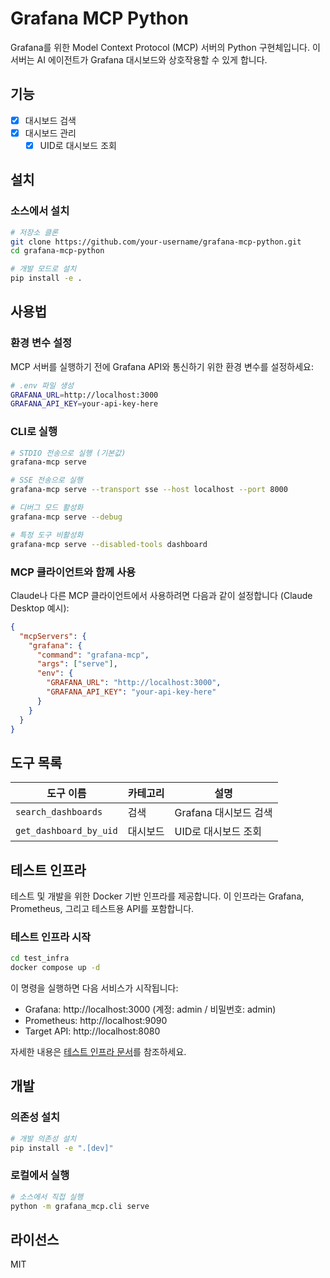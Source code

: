 # Grafana MCP Python

Grafana를 위한 Model Context Protocol (MCP) 서버의 Python 구현체입니다. 이 서버는 AI 에이전트가 Grafana 대시보드와 상호작용할 수 있게 합니다.

## 기능

- [x] 대시보드 검색
- [x] 대시보드 관리
  - [x] UID로 대시보드 조회

## 설치

### 소스에서 설치

```bash
# 저장소 클론
git clone https://github.com/your-username/grafana-mcp-python.git
cd grafana-mcp-python

# 개발 모드로 설치
pip install -e .
```

## 사용법

### 환경 변수 설정

MCP 서버를 실행하기 전에 Grafana API와 통신하기 위한 환경 변수를 설정하세요:

```bash
# .env 파일 생성
GRAFANA_URL=http://localhost:3000
GRAFANA_API_KEY=your-api-key-here
```

### CLI로 실행

```bash
# STDIO 전송으로 실행 (기본값)
grafana-mcp serve

# SSE 전송으로 실행
grafana-mcp serve --transport sse --host localhost --port 8000

# 디버그 모드 활성화
grafana-mcp serve --debug

# 특정 도구 비활성화
grafana-mcp serve --disabled-tools dashboard
```

### MCP 클라이언트와 함께 사용

Claude나 다른 MCP 클라이언트에서 사용하려면 다음과 같이 설정합니다 (Claude Desktop 예시):

```json
{
  "mcpServers": {
    "grafana": {
      "command": "grafana-mcp",
      "args": ["serve"],
      "env": {
        "GRAFANA_URL": "http://localhost:3000",
        "GRAFANA_API_KEY": "your-api-key-here"
      }
    }
  }
}
```

## 도구 목록

| 도구 이름 | 카테고리 | 설명 |
|------------|----------|------|
| `search_dashboards` | 검색 | Grafana 대시보드 검색 |
| `get_dashboard_by_uid` | 대시보드 | UID로 대시보드 조회 |

## 테스트 인프라

테스트 및 개발을 위한 Docker 기반 인프라를 제공합니다. 이 인프라는 Grafana, Prometheus, 그리고 테스트용 API를 포함합니다.

### 테스트 인프라 시작

```bash
cd test_infra
docker compose up -d
```

이 명령을 실행하면 다음 서비스가 시작됩니다:
- Grafana: http://localhost:3000 (계정: admin / 비밀번호: admin)
- Prometheus: http://localhost:9090
- Target API: http://localhost:8080

자세한 내용은 [테스트 인프라 문서](test_infra/README.md)를 참조하세요.

## 개발

### 의존성 설치

```bash
# 개발 의존성 설치
pip install -e ".[dev]"
```

### 로컬에서 실행

```bash
# 소스에서 직접 실행
python -m grafana_mcp.cli serve
```

## 라이선스

MIT 